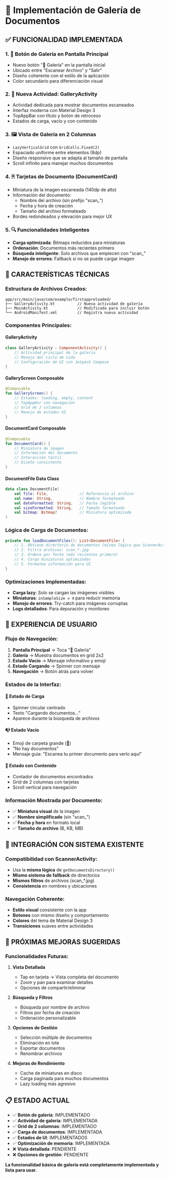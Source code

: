 # 📁 Implementación de Galería de Documentos

## ✅ **FUNCIONALIDAD IMPLEMENTADA**

### **1. 🎯 Botón de Galería en Pantalla Principal**
- Nuevo botón "📁 Galería" en la pantalla inicial
- Ubicado entre "Escanear Archivo" y "Salir"
- Diseño coherente con el estilo de la aplicación
- Color secundario para diferenciación visual

### **2. 📱 Nueva Actividad: GalleryActivity**
- Actividad dedicada para mostrar documentos escaneados
- Interfaz moderna con Material Design 3
- TopAppBar con título y botón de retroceso
- Estados de carga, vacío y con contenido

### **3. 🖼️ Vista de Galería en 2 Columnas**
- `LazyVerticalGrid` con `GridCells.Fixed(2)`
- Espaciado uniforme entre elementos (8dp)
- Diseño responsivo que se adapta al tamaño de pantalla
- Scroll infinito para manejar muchos documentos

### **4. 🃏 Tarjetas de Documento (DocumentCard)**
- Miniatura de la imagen escaneada (140dp de alto)
- Información del documento:
  - Nombre del archivo (sin prefijo "scan_")
  - Fecha y hora de creación
  - Tamaño del archivo formateado
- Bordes redondeados y elevación para mejor UX

### **5. 🔍 Funcionalidades Inteligentes**
- **Carga optimizada**: Bitmaps reducidos para miniaturas
- **Ordenación**: Documentos más recientes primero
- **Búsqueda inteligente**: Solo archivos que empiecen con "scan_"
- **Manejo de errores**: Fallback si no se puede cargar imagen

## 🔧 **CARACTERÍSTICAS TÉCNICAS**

### **Estructura de Archivos Creados:**
```
app/src/main/java/com/example/firstappreloaded/
├── GalleryActivity.kt          // Nueva actividad de galería
├── MainActivity.kt             // Modificada para incluir botón
└── AndroidManifest.xml         // Registra nueva actividad
```

### **Componentes Principales:**

#### **GalleryActivity**
```kotlin
class GalleryActivity : ComponentActivity() {
    // Actividad principal de la galería
    // Manejo del ciclo de vida
    // Configuración de UI con Jetpack Compose
}
```

#### **GalleryScreen Composable**
```kotlin
@Composable
fun GalleryScreen() {
    // Estados: loading, empty, content
    // TopAppBar con navegación
    // Grid de 2 columnas
    // Manejo de estados UI
}
```

#### **DocumentCard Composable**
```kotlin
@Composable
fun DocumentCard() {
    // Miniatura de imagen
    // Información del documento
    // Interacción táctil
    // Diseño consistente
}
```

#### **DocumentFile Data Class**
```kotlin
data class DocumentFile(
    val file: File,              // Referencia al archivo
    val name: String,            // Nombre formateado
    val dateFormatted: String,   // Fecha legible
    val sizeFormatted: String,   // Tamaño formateado
    val bitmap: Bitmap?          // Miniatura optimizada
)
```

### **Lógica de Carga de Documentos:**
```kotlin
private fun loadDocumentFiles(): List<DocumentFile> {
    // 1. Obtiene directorio de documentos (misma lógica que ScannerActivity)
    // 2. Filtra archivos: scan_*.jpg
    // 3. Ordena por fecha (más recientes primero)
    // 4. Carga miniaturas optimizadas
    // 5. Formatea información para UI
}
```

### **Optimizaciones Implementadas:**
- **Carga lazy**: Solo se cargan las imágenes visibles
- **Miniaturas**: `inSampleSize = 4` para reducir memoria
- **Manejo de errores**: Try-catch para imágenes corruptas
- **Logs detallados**: Para depuración y monitoreo

## 📱 **EXPERIENCIA DE USUARIO**

### **Flujo de Navegación:**
1. **Pantalla Principal** → Toca "📁 Galería"
2. **Galería** → Muestra documentos en grid 2x2
3. **Estado Vacío** → Mensaje informativo y emoji
4. **Estado Cargando** → Spinner con mensaje
5. **Navegación** → Botón atrás para volver

### **Estados de la Interfaz:**

#### **🔄 Estado de Carga**
- Spinner circular centrado
- Texto "Cargando documentos..."
- Aparece durante la búsqueda de archivos

#### **📭 Estado Vacío**
- Emoji de carpeta grande (📁)
- "No hay documentos"
- Mensaje guía: "Escanea tu primer documento para verlo aquí"

#### **📄 Estado con Contenido**
- Contador de documentos encontrados
- Grid de 2 columnas con tarjetas
- Scroll vertical para navegación

### **Información Mostrada por Documento:**
- ✅ **Miniatura visual** de la imagen
- ✅ **Nombre simplificado** (sin "scan_")
- ✅ **Fecha y hora** en formato local
- ✅ **Tamaño de archivo** (B, KB, MB)

## 🚀 **INTEGRACIÓN CON SISTEMA EXISTENTE**

### **Compatibilidad con ScannerActivity:**
- Usa la **misma lógica** de `getDocumentsDirectory()`
- **Mismo sistema de fallback** de directorios
- **Mismos filtros** de archivos (scan_*.jpg)
- **Consistencia** en nombres y ubicaciones

### **Navegación Coherente:**
- **Estilo visual** consistente con la app
- **Botones** con mismo diseño y comportamiento
- **Colores** del tema de Material Design 3
- **Transiciones** suaves entre actividades

## 🎯 **PRÓXIMAS MEJORAS SUGERIDAS**

### **Funcionalidades Futuras:**
1. **Vista Detallada**
   - Tap en tarjeta → Vista completa del documento
   - Zoom y pan para examinar detalles
   - Opciones de compartir/eliminar

2. **Búsqueda y Filtros**
   - Búsqueda por nombre de archivo
   - Filtros por fecha de creación
   - Ordenación personalizable

3. **Opciones de Gestión**
   - Selección múltiple de documentos
   - Eliminación en lote
   - Exportar documentos
   - Renombrar archivos

4. **Mejoras de Rendimiento**
   - Cache de miniaturas en disco
   - Carga paginada para muchos documentos
   - Lazy loading más agresivo

## 📋 **ESTADO ACTUAL**

- ✅ **Botón de galería**: IMPLEMENTADO
- ✅ **Actividad de galería**: IMPLEMENTADA
- ✅ **Grid de 2 columnas**: IMPLEMENTADO
- ✅ **Carga de documentos**: IMPLEMENTADA
- ✅ **Estados de UI**: IMPLEMENTADOS
- ✅ **Optimización de memoria**: IMPLEMENTADA
- ❌ **Vista detallada**: PENDIENTE
- ❌ **Opciones de gestión**: PENDIENTE

**La funcionalidad básica de galería está completamente implementada y lista para usar.**
